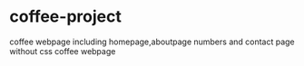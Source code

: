 # coffee-project
coffee webpage including homepage,aboutpage numbers and contact page without css
coffee webpage
